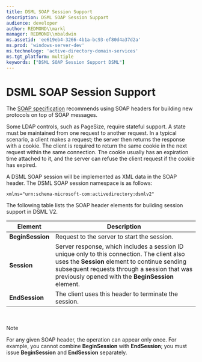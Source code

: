 ```yaml
---
title: DSML SOAP Session Support
description: DSML SOAP Session Support
audience: developer
author: REDMOND\\markl
manager: REDMOND\\mbaldwin
ms.assetid: 'ee619eb4-3266-4b1a-bc93-ef80d4a37d2a'
ms.prod: 'windows-server-dev'
ms.technology: 'active-directory-domain-services'
ms.tgt_platform: multiple
keywords: ["DSML SOAP Session Support DSML"]
---
```


# DSML SOAP Session Support

The [SOAP specification](http://go.microsoft.com/fwlink/p/?linkid=84162) recommends using SOAP headers for building new protocols on top of SOAP messages.

Some LDAP controls, such as PageSize, require stateful support. A state must be maintained from one request to another request. In a typical scenario, a client makes a request; the server then returns the response with a cookie. The client is required to return the same cookie in the next request within the same connection. The cookie usually has an expiration time attached to it, and the server can refuse the client request if the cookie has expired.

A DSML SOAP session will be implemented as XML data in the SOAP header. The DSML SOAP session namespace is as follows:

`xmlns="urn:schema-microsoft-com:activedirectory:dsmlv2"`

The following table lists the SOAP header elements for building session support in DSML V2.



| Element          | Description                                                                                                                                                                                                                                       |
|------------------|---------------------------------------------------------------------------------------------------------------------------------------------------------------------------------------------------------------------------------------------------|
| **BeginSession** | Request to the server to start the session.                                                                                                                                                                                                       |
| **Session**      | Server response, which includes a session ID unique only to this connection. The client also uses the **Session** element to continue sending subsequent requests through a session that was previously opened with the **BeginSession** element. |
| **EndSession**   | The client uses this header to terminate the session.                                                                                                                                                                                             |



 

> [!Note]  
> For any given SOAP header, the operation can appear only once. For example, you cannot combine **BeginSession** with **EndSession**; you must issue **BeginSession** and **EndSession** separately.

 

 

 




